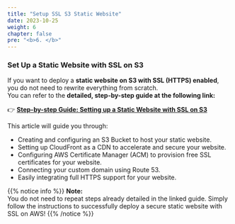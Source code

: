 ```yaml
---
title: "Setup SSL S3 Static Website"
date: 2023-10-25
weight: 6
chapter: false
pre: "<b>6. </b>"
---
```


### Set Up a Static Website with SSL on S3

If you want to deploy a **static website on S3 with SSL (HTTPS) enabled**, you do not need to rewrite everything from scratch.  
You can refer to the **detailed, step-by-step guide at the following link:**

👉 **[Step-by-step Guide: Setting up a Static Website with SSL on S3](https://000082.awsstudygroup.com/en/)**

This article will guide you through:

- Creating and configuring an S3 Bucket to host your static website.
- Setting up CloudFront as a CDN to accelerate and secure your website.
- Configuring AWS Certificate Manager (ACM) to provision free SSL certificates for your website.
- Connecting your custom domain using Route 53.
- Easily integrating full HTTPS support for your website.

{{% notice info %}}
**Note:**  
You do not need to repeat steps already detailed in the linked guide. Simply follow the instructions to successfully deploy a secure static website with SSL on AWS!
{{% /notice %}}

